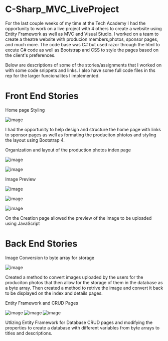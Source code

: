 # C-Sharp_MVC_LiveProject

For the last couple weeks of my time at the Tech Academy I had the opportunity to work on a live project with 4 others to create a website using Entity Framework as well as MVC and Visual Studio. I worked on a team to create a theatre website with producion members,photos, sponsor pages, and much more. The code base was C# but used razor through the html to excute C# code as well as Bootstrap and CSS to style the pages based on the client's preferences.

Below are descriptions of some of the stories/assignments that I worked on with some code snippets and links. I also have some full code files in ths rep for the larger funcionalites I implemented. 

# Front End Stories

Home page Styling

![image](https://user-images.githubusercontent.com/6036522/155783777-26de6bd5-e7a0-4914-b1ae-e4a87c393a67.png)

I had the opportunity to help design and structure the home page with links to sponsor pages as well as formating the produciton phtotos and styling the layout using 
Bootstrap 4. 

Organization and layout of the production photos index page

![image](https://user-images.githubusercontent.com/6036522/155783791-2227dfa9-84e7-4d12-bd32-ba3927a0976e.png)

![image](https://user-images.githubusercontent.com/6036522/156050976-80f90930-356a-48b7-94ca-e33a5a13bf3c.png)


Image Preview

![image](https://user-images.githubusercontent.com/6036522/155783871-4b9906b8-ccc4-43a5-adda-3f9c32569fab.png) 

![image](https://user-images.githubusercontent.com/6036522/156050860-01f33824-add4-4abb-aca9-f37383dd28a4.png)

![image](https://user-images.githubusercontent.com/6036522/156050782-5299892c-5c56-4b9a-a057-6ea26d63d6bd.png)


On the Creation page allowed the preview of the image to be uploaded using JavaScript

# Back End Stories

Image Conversion to byte array for storage

![image](https://user-images.githubusercontent.com/6036522/156054334-22845577-dfd3-40bd-b72e-00083a7cdb03.png)

Created a method to convert images uploaded by the users for the produciton photos that then allow for the storage of them in the database as a byte array. Then created a method to retrive the image and convert it back to be displayed on the index and details pages. 

Entity Framework and CRUD Pages

![image](https://user-images.githubusercontent.com/6036522/156051713-29b980af-26a1-4a9c-8db6-f1c7f58b11d2.png) ![image](https://user-images.githubusercontent.com/6036522/156051849-3fd52897-bd38-4bc6-be35-3fe94632b918.png) ![image](https://user-images.githubusercontent.com/6036522/156051904-001f71f3-b957-4fd2-bdb5-4bab7f7a455e.png)




Utlizing Entity Framework for Database CRUD pages and modifying the properties to create a database with different variables from byte arrays to titles and descriptions.

